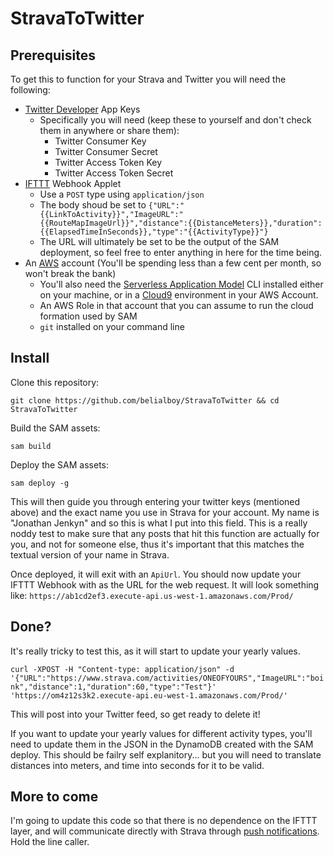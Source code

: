 # StravaToTwitter

## Prerequisites

To get this to function for your Strava and Twitter you will need the following:
* [Twitter Developer](https://developer.twitter.com/en/portal/dashboard) App Keys 
    * Specifically you will need (keep these to yourself and don't check them in anywhere or share them):
        * Twitter Consumer Key
        * Twitter Consumer Secret
        * Twitter Access Token Key
        * Twitter Access Token Secret
* [IFTTT](https://ifttt.com/applets/) Webhook Applet
    * Use a `POST` type using `application/json`
    * The body shoud be set to ```{"URL":"{{LinkToActivity}}","ImageURL":"{{RouteMapImageUrl}}","distance":{{DistanceMeters}},"duration":{{ElapsedTimeInSeconds}},"type":"{{ActivityType}}"}```
    * The URL will ultimately be set to be the output of the SAM deployment, so feel free to enter anything in here for the time being.
* An [AWS](https://aws.amazon.com/) account (You'll be spending less than a few cent per month, so won't break the bank)
    * You'll also need the [Serverless Application Model](https://aws.amazon.com/serverless/sam/) CLI installed either on your machine, or in a [Cloud9](https://aws.amazon.com/cloud9/) environment in your AWS Account.
    * An AWS Role in that account that you can assume to run the cloud formation used by SAM
    * `git` installed on your command line

## Install

Clone this repository:

`git clone https://github.com/belialboy/StravaToTwitter && cd StravaToTwitter`

Build the SAM assets:

`sam build`

Deploy the SAM assets:

`sam deploy -g`

This will then guide you through entering your twitter keys (mentioned above) and the exact name you use in Strava for your account. My name is "Jonathan Jenkyn" and so this is what I put into this field. This is a really noddy test to make sure that any posts that hit this function are actually for you, and not for someone else, thus it's important that this matches the textual version of your name in Strava.

Once deployed, it will exit with an `ApiUrl`. You should now update your IFTTT Webhook with as the URL for the web request. It will look something like: `https://ab1cd2ef3.execute-api.us-west-1.amazonaws.com/Prod/`

## Done?

It's really tricky to test this, as it will start to update your yearly values.

```curl -XPOST -H "Content-type: application/json" -d '{"URL":"https://www.strava.com/activities/ONEOFYOURS","ImageURL":"boink","distance":1,"duration":60,"type":"Test"}' 'https://om4z12s3k2.execute-api.eu-west-1.amazonaws.com/Prod/'```

This will post into your Twitter feed, so get ready to delete it!

If you want to update your yearly values for different activity types, you'll need to update them in the JSON in the DynamoDB created with the SAM deploy. This should be failry self explanitory... but you will need to translate distances into meters, and time into seconds for it to be valid.

## More to come

I'm going to update this code so that there is no dependence on the IFTTT layer, and will communicate directly with Strava through [push notifications](https://developers.strava.com/docs/webhooks/). Hold the line caller.
